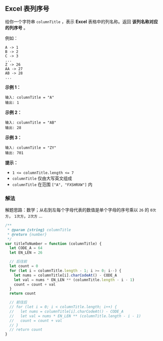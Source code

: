 ## Excel 表列序号

给你一个字符串 `columnTitle` ，表示 **Excel** 表格中的列名称。返回 **该列名称对应的列序号** 。

例如：

```
A -> 1
B -> 2
C -> 3
...
Z -> 26
AA -> 27
AB -> 28
...
```

**示例 1：**

```
输入: columnTitle = "A"
输出: 1
```

**示例 2：**

```
输入: columnTitle = "AB"
输出: 28
```

**示例 3：**

```
输入: columnTitle = "ZY"
输出: 701
```

**提示：**

- `1 <= columnTitle.length <= 7`
- `columnTitle` 仅由大写英文组成
- `columnTitle` 在范围 `["A", "FXSHRXW"]` 内

### 解法

解题思路：数学；从右到左每个字母代表的数值是单个字母的序号乘以 `26` 的 `0次方`， `1次方`，`2次方` ...

```js
/**
 * @param {string} columnTitle
 * @return {number}
 */
var titleToNumber = function (columnTitle) {
  let CODE_A = 64
  let EN_LEN = 26

  // 后往前
  let count = 0
  for (let i = columnTitle.length - 1; i >= 0; i--) {
    let nums = columnTitle[i].charCodeAt() - CODE_A
    let val = nums * EN_LEN ** (columnTitle.length - i - 1)
    count = count + val
  }
  return count

  // 前往后
  // for (let i = 0; i < columnTitle.length; i++) {
  //   let nums = columnTitle[i].charCodeAt() - CODE_A
  //   let val = nums * EN_LEN ** (columnTitle.length - i - 1)
  //   count = count + val
  // }
  // return count
}
```
